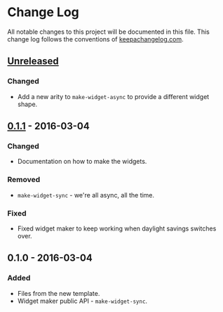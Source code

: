 # Change Log
All notable changes to this project will be documented in this file. This change log follows the conventions of [keepachangelog.com](http://keepachangelog.com/).

## [Unreleased][unreleased]
### Changed
- Add a new arity to `make-widget-async` to provide a different widget shape.

## [0.1.1] - 2016-03-04
### Changed
- Documentation on how to make the widgets.

### Removed
- `make-widget-sync` - we're all async, all the time.

### Fixed
- Fixed widget maker to keep working when daylight savings switches over.

## 0.1.0 - 2016-03-04
### Added
- Files from the new template.
- Widget maker public API - `make-widget-sync`.

[unreleased]: https://github.com/your-name/uniprot2fasta/compare/0.1.1...HEAD
[0.1.1]: https://github.com/your-name/uniprot2fasta/compare/0.1.0...0.1.1
